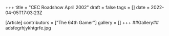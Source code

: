 +++
title = "CEC Roadshow April 2002"
draft = false
tags = []
date = 2022-04-05T17:03:23Z

[Article]
contributors = ["The 64th Gamer"]
gallery = []
+++
##Gallery##
<gallery>
adsfegrhjykhtgrfe.jpg
</gallery>